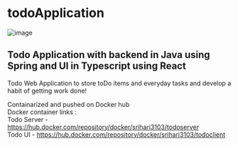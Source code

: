 # todoApplication

![image](https://user-images.githubusercontent.com/42217251/156314386-3796ea90-b5b0-4b8c-aec3-350e3c0f0f7b.png)

## Todo Application with backend in Java using Spring and UI in Typescript using React

Todo Web Application to store toDo items and everyday tasks and develop a habit of getting work done!

Containarized and pushed on Docker hub  
Docker container links :   
Todo Server - https://hub.docker.com/repository/docker/srihari3103/todoserver   
Todo UI - https://hub.docker.com/repository/docker/srihari3103/todoclient
